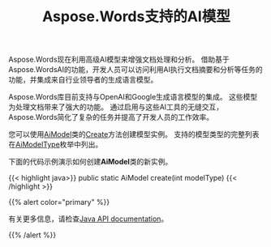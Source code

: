 ﻿---
title: Aspose.Words支持的AI模型
second_title: Aspose.Words为Java
articleTitle: 支持的AI模型
linktitle: 支持的AI模型
type: docs
weight: 10
description: "Aspose.WordsforJava支持用于摘要和翻译文档的OpenAI和GoogleAI模型。 使用Aspose.Words与Gpt-4o，Gpt-4o mini，Gpt-4Turbo，GPT-3.5Turbo，Gemini1.5Flash，Gemini1.5Flash-8b，Gemini1.5Pro。"
url: /zh/java/supported-ai-models/
timestamp: 2024-11-26-12-00-00
---

Aspose.Words现在利用高级AI模型来增强文档处理和分析。 借助基于Aspose.WordsAI的功能，开发人员可以访问利用AI执行文档摘要和分析等任务的功能，并集成来自行业领导者的生成语言模型。

Aspose.Words库目前支持与OpenAI和Google生成语言模型的集成。 这些模型为处理文档带来了强大的功能。 通过启用与这些AI工具的无缝交互，Aspose.Words简化了复杂的任务并提高了开发人员的工作效率。

您可以使用[AiModel](https://reference.aspose.com/words/java/com.aspose.words/aimodel/)类的[Create](https://reference.aspose.com/words/java/com.aspose.words/aimodel/#create-int)方法创建模型实例。 支持的模型类型的完整列表在[AiModelType](https://reference.aspose.com/words/java/com.aspose.words/aimodeltype/)枚举中列出。

下面的代码示例演示如何创建**AiModel**类的新实例。

{{< highlight java>}}
public static AiModel create(int modelType)
{{< /highlight >}}

{{% alert color="primary" %}}

有关更多信息，请检查[Java API documentation](https://reference.aspose.com/words/java/com.aspose.words/)。

{{% /alert %}}